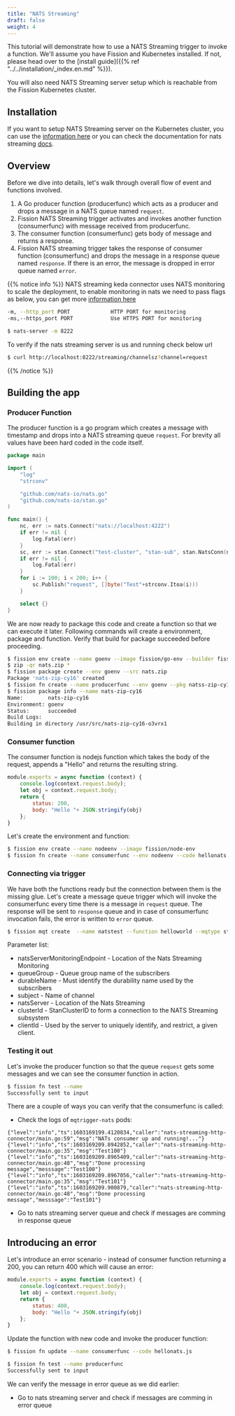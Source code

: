 ```yaml
---
title: "NATS Streaming"
draft: false
weight: 4
---
```


This tutorial will demonstrate how to use a NATS Streaming trigger to invoke a function.
We'll assume you have Fission and Kubernetes installed.
If not, please head over to the [install guide]({{% ref "../../installation/_index.en.md" %}}).

You will also need NATS Streaming server setup which is reachable from the Fission Kubernetes cluster.

## Installation

If you want to setup NATS Streaming server on the Kubernetes cluster, you can use the [information here](https://github.com/nats-io/nats-streaming-server) or you can check the documentation for nats streaming [docs](https://docs.nats.io/nats-on-kubernetes/minimal-setup).  

## Overview

Before we dive into details, let's walk through overall flow of event and functions involved.

1. A Go producer function (producerfunc) which acts as a producer and drops a message in a NATS queue named `request`.
2. Fission NATS Streaming trigger activates and invokes another function (consumerfunc) with message received from producerfunc.
3. The consumer function (consumerfunc) gets body of message and returns a response.
4. Fission NATS streaming trigger takes the response of consumer function (consumerfunc) and drops the message in a response queue named `response`.
   If there is an error, the message is dropped in error queue named `error`.

{{% notice info %}}
NATS streaming keda connector uses NATS monitoring to scale the deployment, to enable monitoring in nats we need to pass flags as below, you can get more [information here](https://docs.nats.io/nats-server/configuration/monitoring)

```bash
-m, --http_port PORT             HTTP PORT for monitoring  
-ms,--https_port PORT            Use HTTPS PORT for monitoring  

$ nats-server -m 8222
```

To verify if the nats streaming server is us and running check below url
```bash
$ curl http://localhost:8222/streaming/channelsz?channel=request
```
{{% /notice %}}

## Building the app

### Producer Function

The producer function is a go program which creates a message with timestamp and drops into a NATS streaming queue `request`.
For brevity all values have been hard coded in the code itself.

``` go
package main

import (
	"log"
	"strconv"

	"github.com/nats-io/nats.go"
	"github.com/nats-io/stan.go"
)

func main() {
	nc, err := nats.Connect("nats://localhost:4222")
	if err != nil {
		log.Fatal(err)
	}
	sc, err := stan.Connect("test-cluster", "stan-sub", stan.NatsConn(nc))
	if err != nil {
		log.Fatal(err)
	}
	for i := 100; i < 200; i++ {
		sc.Publish("request", []byte("Test"+strconv.Itoa(i)))
	}

	select {}
}

```
We are now ready to package this code and create a function so that we can execute it later.
Following commands will create a environment, package and function.
Verify that build for package succeeded before proceeding.

```sh
$ fission env create --name goenv --image fission/go-env --builder fission/go-builder
$ zip -qr nats.zip *
$ fission package create --env goenv --src nats.zip
Package 'nats-zip-cy16' created
$ fission fn create --name producerfunc --env goenv --pkg natss-zip-cy16 --entrypoint Handler
$ fission package info --name nats-zip-cy16
Name:        nats-zip-cy16
Environment: goenv
Status:      succeeded
Build Logs:
Building in directory /usr/src/nats-zip-cy16-o3vrx1
```

### Consumer function

The consumer function is nodejs function which takes the body of the request, appends a "Hello" and returns the resulting string.

```js
module.exports = async function (context) {
    console.log(context.request.body);
    let obj = context.request.body;
    return {
        status: 200,
        body: "Hello "+ JSON.stringify(obj)
    };
}
```

Let's create the environment and function:

```bash
$ fission env create --name nodeenv --image fission/node-env
$ fission fn create --name consumerfunc --env nodeenv --code hellonats.js
```

### Connecting via trigger

We have both the functions ready but the connection between them is the missing glue.
Let's create a message queue trigger which will invoke the consumerfunc every time there is a message in `request` queue.
The response will be sent to `response` queue and in case of consumerfunc invocation fails, the error is written to `error` queue.

```bash
$ fission mqt create  --name natstest --function helloworld --mqtype stan --topic request --resptopic response --mqtkind keda --errortopic error --maxretries 3 --metadata subject=request --metadata queueGroup=grp1 --metadata durableName=due --metadata natsServerMonitoringEndpoint=nats-monitor.default.svc.cluster.local:8222 --metadata clusterId=test-cluster --metadata clientId=stan-sub --metadata natsServer=nats://nats-monitor:4222
```
Parameter list:
- natsServerMonitoringEndpoint - Location of the Nats Streaming Monitoring
- queueGroup - Queue group name of the subscribers
- durableName - Must identify the durability name used by the subscribers
- subject - Name of channel
- natsServer - Location of the Nats Streaming
- clusterId - StanClusterID to form a connection to the NATS Streaming subsystem
- clientId  - Used by the server to uniquely identify, and restrict, a given client.

### Testing it out

Let's invoke the producer function so that the queue `request` gets some messages and we can see the consumer function in action.

```bash
$ fission fn test --name  
Successfully sent to input
```

There are a couple of ways you can verify that the consumerfunc is called:

- Check the logs of `mqtrigger-nats` pods:

```text
{"level":"info","ts":1603169199.4120834,"caller":"nats-streaming-http-connector/main.go:59","msg":"NATs consumer up and running!..."}
{"level":"info","ts":1603169209.8942852,"caller":"nats-streaming-http-connector/main.go:35","msg":"Test100"}
{"level":"info","ts":1603169209.8965409,"caller":"nats-streaming-http-connector/main.go:48","msg":"Done processing message","messsage":"Test100"}
{"level":"info","ts":1603169209.8967056,"caller":"nats-streaming-http-connector/main.go:35","msg":"Test101"}
{"level":"info","ts":1603169209.900879,"caller":"nats-streaming-http-connector/main.go:48","msg":"Done processing message","messsage":"Test101"}
```

- Go to nats streaming server queue and check if messages are comming in response queue


## Introducing an error

Let's introduce an error scenario - instead of consumer function returning a 200, you can return 400 which will cause an error:

```js
module.exports = async function (context) {
    console.log(context.request.body);
    let obj = context.request.body;
    return {
        status: 400,
        body: "Hello "+ JSON.stringify(obj)
    };
}
```

Update the function with new code and invoke the producer function:

```bash
$ fission fn update --name consumerfunc --code hellonats.js

$ fission fn test --name producerfunc
Successfully sent to input
```

We can verify the message in error queue as we did earlier:

- Go to nats streaming server and check if messages are comming in error queue

